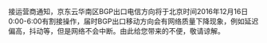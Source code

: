 接运营商通知，京东云华南区BGP出口电信方向将于北京时间2016年12月16日0:00-6:00有割接操作，届时BGP出口移动方向会有网络质量下降现象，例如延迟偏高，抖动等，但是网络不会中断。由此给您带来的不便，敬请谅解。
